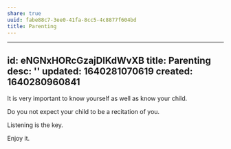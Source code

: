 ```yaml
---
share: true
uuid: fabe88c7-3ee0-41fa-8cc5-4c8877f604bd
title: Parenting
---
```

---
id: eNGNxHORcGzajDlKdWvXB
title: Parenting
desc: ''
updated: 1640281070619
created: 1640280960841
---

It is very important to know yourself as well as know your child.

Do you not expect your child to be a recitation of you.

Listening is the key.

Enjoy it.